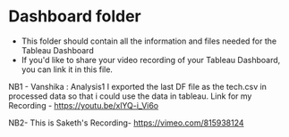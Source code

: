 # Dashboard folder

- This folder should contain all the information and files needed for the Tableau Dashboard
- If you'd like to share your video recording of your Tableau Dashboard, you can link it in this file.



NB1 - Vanshika : Analysis1 I exported the last DF file as the tech.csv in processed data so that i could use the data in tableau. Link for my Recording  - https://youtu.be/xlYQ-i_Vi6o

NB2- This is Saketh's Recording- https://vimeo.com/815938124



